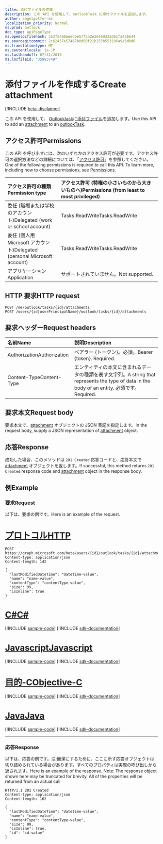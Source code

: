 ```yaml
---
title: 添付ファイルの作成
description: この API を使用して、outlookTask に添付ファイルを追加します。
author: angelgolfer-ms
localization_priority: Normal
ms.prod: outlook
doc_type: apiPageType
ms.openlocfilehash: 3b3fd460aeebbe57f5b2e26489328d61fa43bb44
ms.sourcegitcommit: 2c62457e57467b8d50f21b255b553106a9a5d8d6
ms.translationtype: MT
ms.contentlocale: ja-JP
ms.lasthandoff: 07/31/2019
ms.locfileid: "35983749"
---
```

# <a name="create-attachment"></a><span data-ttu-id="16aad-103">添付ファイルを作成する</span><span class="sxs-lookup"><span data-stu-id="16aad-103">Create attachment</span></span>

[!INCLUDE [beta-disclaimer](../../includes/beta-disclaimer.md)]

<span data-ttu-id="16aad-104">この API を使用して、 [Outlooktask](../resources/outlooktask.md)に[添付ファイル](../resources/attachment.md)を追加します。</span><span class="sxs-lookup"><span data-stu-id="16aad-104">Use this API to add an [attachment](../resources/attachment.md) to an [outlookTask](../resources/outlooktask.md).</span></span>

## <a name="permissions"></a><span data-ttu-id="16aad-105">アクセス許可</span><span class="sxs-lookup"><span data-stu-id="16aad-105">Permissions</span></span>

<span data-ttu-id="16aad-p101">この API を呼び出すには、次のいずれかのアクセス許可が必要です。アクセス許可の選択方法などの詳細については、「[アクセス許可](/graph/permissions-reference)」を参照してください。</span><span class="sxs-lookup"><span data-stu-id="16aad-p101">One of the following permissions is required to call this API. To learn more, including how to choose permissions, see [Permissions](/graph/permissions-reference).</span></span>

|<span data-ttu-id="16aad-108">アクセス許可の種類</span><span class="sxs-lookup"><span data-stu-id="16aad-108">Permission type</span></span>      | <span data-ttu-id="16aad-109">アクセス許可 (特権の小さいものから大きいものへ)</span><span class="sxs-lookup"><span data-stu-id="16aad-109">Permissions (from least to most privileged)</span></span>              |
|:--------------------|:---------------------------------------------------------|
|<span data-ttu-id="16aad-110">委任 (職場または学校のアカウント)</span><span class="sxs-lookup"><span data-stu-id="16aad-110">Delegated (work or school account)</span></span> | <span data-ttu-id="16aad-111">Tasks.ReadWrite</span><span class="sxs-lookup"><span data-stu-id="16aad-111">Tasks.ReadWrite</span></span>    |
|<span data-ttu-id="16aad-112">委任 (個人用 Microsoft アカウント)</span><span class="sxs-lookup"><span data-stu-id="16aad-112">Delegated (personal Microsoft account)</span></span> | <span data-ttu-id="16aad-113">Tasks.ReadWrite</span><span class="sxs-lookup"><span data-stu-id="16aad-113">Tasks.ReadWrite</span></span>    |
|<span data-ttu-id="16aad-114">アプリケーション</span><span class="sxs-lookup"><span data-stu-id="16aad-114">Application</span></span> | <span data-ttu-id="16aad-115">サポートされていません。</span><span class="sxs-lookup"><span data-stu-id="16aad-115">Not supported.</span></span> |

## <a name="http-request"></a><span data-ttu-id="16aad-116">HTTP 要求</span><span class="sxs-lookup"><span data-stu-id="16aad-116">HTTP request</span></span>

<!-- { "blockType": "ignored" } -->

```http
POST /me/outlook/tasks/{id}/attachments
POST /users/{id|userPrincipalName}/outlook/tasks/{id}/attachments
```

## <a name="request-headers"></a><span data-ttu-id="16aad-117">要求ヘッダー</span><span class="sxs-lookup"><span data-stu-id="16aad-117">Request headers</span></span>

| <span data-ttu-id="16aad-118">名前</span><span class="sxs-lookup"><span data-stu-id="16aad-118">Name</span></span>       | <span data-ttu-id="16aad-119">説明</span><span class="sxs-lookup"><span data-stu-id="16aad-119">Description</span></span>|
|:---------------|:----------|
| <span data-ttu-id="16aad-120">Authorization</span><span class="sxs-lookup"><span data-stu-id="16aad-120">Authorization</span></span>  | <span data-ttu-id="16aad-p102">ベアラー {トークン}。必須。</span><span class="sxs-lookup"><span data-stu-id="16aad-p102">Bearer {token}. Required.</span></span> |
| <span data-ttu-id="16aad-123">Content-Type</span><span class="sxs-lookup"><span data-stu-id="16aad-123">Content-Type</span></span> | <span data-ttu-id="16aad-124">エンティティの本文に含まれるデータの種類を表す文字列。</span><span class="sxs-lookup"><span data-stu-id="16aad-124">A string that represents the type of data in the body of an entity.</span></span> <span data-ttu-id="16aad-125">必須です。</span><span class="sxs-lookup"><span data-stu-id="16aad-125">Required.</span></span> |

## <a name="request-body"></a><span data-ttu-id="16aad-126">要求本文</span><span class="sxs-lookup"><span data-stu-id="16aad-126">Request body</span></span>

<span data-ttu-id="16aad-127">要求本文で、[attachment](../resources/attachment.md) オブジェクトの JSON 表記を指定します。</span><span class="sxs-lookup"><span data-stu-id="16aad-127">In the request body, supply a JSON representation of [attachment](../resources/attachment.md) object.</span></span>

## <a name="response"></a><span data-ttu-id="16aad-128">応答</span><span class="sxs-lookup"><span data-stu-id="16aad-128">Response</span></span>

<span data-ttu-id="16aad-129">成功した場合、このメソッドは `201 Created` 応答コードと、応答本文で [attachment](../resources/attachment.md) オブジェクトを返します。</span><span class="sxs-lookup"><span data-stu-id="16aad-129">If successful, this method returns `201 Created` response code and [attachment](../resources/attachment.md) object in the response body.</span></span>

## <a name="example"></a><span data-ttu-id="16aad-130">例</span><span class="sxs-lookup"><span data-stu-id="16aad-130">Example</span></span>

### <a name="request"></a><span data-ttu-id="16aad-131">要求</span><span class="sxs-lookup"><span data-stu-id="16aad-131">Request</span></span>

<span data-ttu-id="16aad-132">以下は、要求の例です。</span><span class="sxs-lookup"><span data-stu-id="16aad-132">Here is an example of the request.</span></span>

# <a name="httptabhttp"></a>[<span data-ttu-id="16aad-133">プロトコル</span><span class="sxs-lookup"><span data-stu-id="16aad-133">HTTP</span></span>](#tab/http)
<!-- {
  "blockType": "request",
  "name": "create_attachment_from_outlooktask"
}-->

```http
POST https://graph.microsoft.com/beta/users/{id}/outlook/tasks/{id}/attachments
Content-type: application/json
Content-length: 142

{
  "lastModifiedDateTime": "datetime-value",
  "name": "name-value",
  "contentType": "contentType-value",
  "size": 99,
  "isInline": true
}
```
# <a name="ctabcsharp"></a>[<span data-ttu-id="16aad-134">C#</span><span class="sxs-lookup"><span data-stu-id="16aad-134">C#</span></span>](#tab/csharp)
[!INCLUDE [sample-code](../includes/snippets/csharp/create-attachment-from-outlooktask-csharp-snippets.md)]
[!INCLUDE [sdk-documentation](../includes/snippets/snippets-sdk-documentation-link.md)]

# <a name="javascripttabjavascript"></a>[<span data-ttu-id="16aad-135">Javascript</span><span class="sxs-lookup"><span data-stu-id="16aad-135">Javascript</span></span>](#tab/javascript)
[!INCLUDE [sample-code](../includes/snippets/javascript/create-attachment-from-outlooktask-javascript-snippets.md)]
[!INCLUDE [sdk-documentation](../includes/snippets/snippets-sdk-documentation-link.md)]

# <a name="objective-ctabobjc"></a>[<span data-ttu-id="16aad-136">目的-C</span><span class="sxs-lookup"><span data-stu-id="16aad-136">Objective-C</span></span>](#tab/objc)
[!INCLUDE [sample-code](../includes/snippets/objc/create-attachment-from-outlooktask-objc-snippets.md)]
[!INCLUDE [sdk-documentation](../includes/snippets/snippets-sdk-documentation-link.md)]

# <a name="javatabjava"></a>[<span data-ttu-id="16aad-137">Java</span><span class="sxs-lookup"><span data-stu-id="16aad-137">Java</span></span>](#tab/java)
[!INCLUDE [sample-code](../includes/snippets/java/create-attachment-from-outlooktask-java-snippets.md)]
[!INCLUDE [sdk-documentation](../includes/snippets/snippets-sdk-documentation-link.md)]

---


### <a name="response"></a><span data-ttu-id="16aad-138">応答</span><span class="sxs-lookup"><span data-stu-id="16aad-138">Response</span></span>

<span data-ttu-id="16aad-p104">以下は、応答の例です。注:簡潔にするために、ここに示す応答オブジェクトは切り詰められている場合があります。すべてのプロパティは実際の呼び出しから返されます。</span><span class="sxs-lookup"><span data-stu-id="16aad-p104">Here is an example of the response. Note: The response object shown here may be truncated for brevity. All of the properties will be returned from an actual call.</span></span>
<!-- {
  "blockType": "response",
  "truncated": true,
  "@odata.type": "microsoft.graph.attachment"
} -->

```http
HTTP/1.1 201 Created
Content-type: application/json
Content-length: 162

{
  "lastModifiedDateTime": "datetime-value",
  "name": "name-value",
  "contentType": "contentType-value",
  "size": 99,
  "isInline": true,
  "id": "id-value"
}
```

<!-- uuid: 8fcb5dbc-d5aa-4681-8e31-b001d5168d79
2015-10-25 14:57:30 UTC -->
<!--
{
  "type": "#page.annotation",
  "description": "Create attachment",
  "keywords": "",
  "section": "documentation",
  "tocPath": "",
  "suppressions": [
  ]
}
-->
